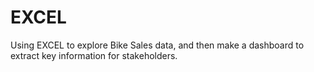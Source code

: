 # EXCEL

Using EXCEL to explore Bike Sales data, and then make a dashboard to extract key information for stakeholders.
